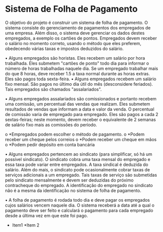 # Sistema de Folha de Pagamento

  O objetivo do projeto é construir um sistema de folha de pagamento. O sistema consiste do gerenciamento de pagamentos dos empregados de uma empresa. Além disso, o sistema deve gerenciar os dados destes empregados, a exemplo os cartões de pontos. Empregados devem receber o salário no momento correto, usando o método que eles preferem, obedecendo várias taxas e impostos deduzidos do salário.

• Alguns empregados são horistas. Eles recebem um salário por hora trabalhada. Eles submetem "cartões de ponto" todo dia para informar o número de horas trabalhadas naquele dia. Se um empregado trabalhar mais do que 8 horas, deve receber 1.5 a taxa normal durante as horas extras. Eles são pagos toda sexta-feira.
• Alguns empregados recebem um salário fixo mensal. São pagos no último dia útil do mês (desconsidere feriados). Tais empregados são chamados "assalariados".

• Alguns empregados assalariados são comissionados e portanto recebem uma comissão, um percentual das vendas que realizam. Eles submetem resultados de vendas que informam a data e valor da venda. O percentual de comissão varia de empregado para empregado. Eles são pagos a cada 2 sextas-feiras; neste momento, devem receber o equivalente de 2 semanas de salário fixo mais as comissões do período.

  o *Empregados podem escolher o método de pagamento.
  o *Podem receber um cheque pelos correios
  o *Podem receber um cheque em mãos
  o *Podem pedir depósito em conta bancária

• Alguns empregados pertencem ao sindicato (para simplificar, só há um possível sindicato).
O sindicato cobra uma taxa mensal do empregado e essa taxa pode variar entre
empregados. A taxa sindical é deduzida do salário. Além do mais, o sindicato pode
ocasionalmente cobrar taxas de serviços adicionais a um empregado. Tais taxas de serviço são submetidas pelo sindicato mensalmente e devem ser deduzidas do próximo contracheque do empregado. A identificação do empregado no sindicato não é a mesma da identificação no sistema de folha de pagamento.

• A folha de pagamento é rodada todo dia e deve pagar os empregados cujos salários vencem naquele dia. O sistema receberá a data até a qual o pagamento deve ser feito e calculará    o pagamento para cada empregado desde a última vez em que este foi pago.
* Item1 *Item 2
